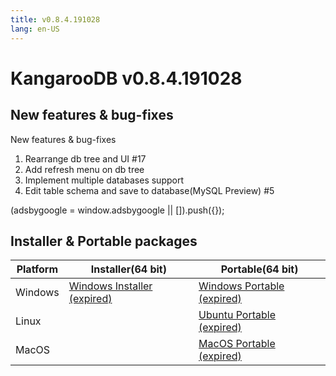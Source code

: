 ```yaml
---
title: v0.8.4.191028
lang: en-US
---
```


# KangarooDB v0.8.4.191028


## New features & bug-fixes
New features & bug-fixes
1. Rearrange db tree and UI #17
2. Add refresh menu on db tree
3. Implement multiple databases support
4. Edit table schema and save to database(MySQL Preview) #5

<div>
    <script2 type="text/javascript" async="true" src="https://pagead2.googlesyndication.com/pagead/js/adsbygoogle.js" />
    <ins class="adsbygoogle"
        style="display:block; text-align:center;"
        data-ad-layout="in-article"
        data-ad-format="fluid"
        data-ad-client="ca-pub-3975819313740938"
        data-ad-slot="6760827895"></ins>
    <script2 type="text/javascript">
        (adsbygoogle = window.adsbygoogle || []).push({});
    </script2>
</div>

## Installer & Portable packages

| Platform          | Installer(64 bit) | Portable(64 bit)  |
|-------------------|-------------------|-------------------|
| Windows | [Windows Installer (expired)](https://github.com/dbkangaroo/kangaroo/releases/download/v0.8.4.191028/Kangaroo_0.8.4.191028_win64.exe) | [Windows Portable (expired)](https://github.com/dbkangaroo/kangaroo/releases/download/v0.8.4.191028/Kangaroo_0.8.4.191028_win64.7z) |
| Linux |  | [Ubuntu Portable (expired)](https://github.com/dbkangaroo/kangaroo/releases/download/v0.8.4.191028/Kangaroo_0.8.4.191028_ubuntu.zip) |
| MacOS |  | [MacOS Portable (expired)](https://github.com/dbkangaroo/kangaroo/releases/download/v0.8.4.191028/Kangaroo_0.8.4.191028_macos.zip) |
